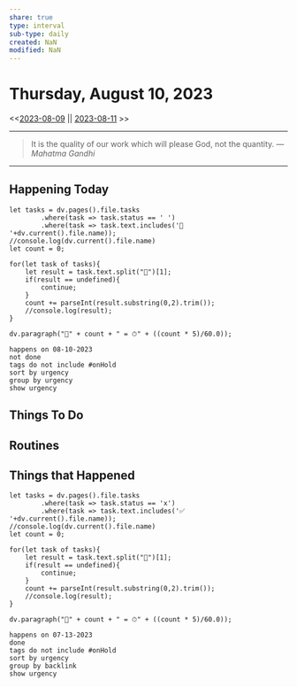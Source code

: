 ```yaml
---
share: true
type: interval
sub-type: daily
created: NaN 
modified: NaN
---
```

# Thursday, August 10, 2023
<<[2023-08-09](./2023-08-09.md) || [2023-08-11](./2023-08-11.md) >>

---

> It is the quality of our work which will please God, not the quantity.
> — <cite>Mahatma Gandhi</cite>

---
## Happening Today
```dataviewjs
let tasks = dv.pages().file.tasks
		.where(task => task.status == ' ')
		.where(task => task.text.includes('🛫 '+dv.current().file.name));
//console.log(dv.current().file.name)
let count = 0;

for(let task of tasks){
	let result = task.text.split("🍅")[1];
	if(result == undefined){
		continue;
	}
	count += parseInt(result.substring(0,2).trim());
	//console.log(result);
}

dv.paragraph("🍅" + count + " = ⏱" + ((count * 5)/60.0));
```

```tasks
happens on 08-10-2023
not done
tags do not include #onHold
sort by urgency
group by urgency
show urgency
```

## Things To Do















## Routines


































## Things that Happened
```dataviewjs
let tasks = dv.pages().file.tasks
		.where(task => task.status == 'x')
		.where(task => task.text.includes('✅ '+dv.current().file.name));
//console.log(dv.current().file.name)
let count = 0;

for(let task of tasks){
	let result = task.text.split("🍅")[1];
	if(result == undefined){
		continue;
	}
	count += parseInt(result.substring(0,2).trim());
	//console.log(result);
}

dv.paragraph("🍅" + count + " = ⏱" + ((count * 5)/60.0));
```


```tasks
happens on 07-13-2023
done
tags do not include #onHold
sort by urgency
group by backlink
show urgency
```